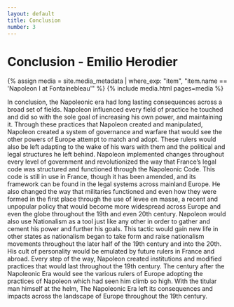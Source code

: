 ```yaml
---
layout: default
title: Conclusion
number: 3
---
```


# Conclusion - Emilio Herodier

{% assign media = site.media_metadata | where_exp: "item", "item.name == 'Napoleon I at Fontainebleau'" %}
{% include media.html pages=media %}

In conclusion, the Napoleonic era had long lasting consequences across a broad set of fields. Napoleon influenced every field of practice he touched and did so with the sole goal of increasing his own power, and maintaining it. Through these practices that Napoleon created and manipulated, Napoleon created a system of governance and warfare that would see the other powers of Europe attempt to match and adopt. These rulers would also be left adapting to the wake of his wars with them and the political and legal structures he left behind. Napoleon implemented changes throughout every level of government and revolutionized the way that France’s legal code was structured and functioned through the Napoleonic Code. This code is still in use in France, though it has been amended, and its framework can be found in the legal systems across mainland Europe. He also changed the way that militaries functioned and even how they were formed in the first place through the use of levee en masse, a recent and unpopular policy that would become more widespread across Europe and even the globe throughout the 19th and even 20th century. Napoleon would also use Nationalism as a tool just like any other in order to gather and cement his power and further his goals. This tactic would gain new life in other states as nationalism began to take form and raise nationalism movements throughout the later half of the 19th century and into the 20th. His cult of personality would be emulated by future rulers in France and abroad. Every step of the way, Napoleon created institutions and modified practices that would last throughout the 19th century. The century after the Napoleonic Era would see the various rulers of Europe adopting the practices of Napoleon which had seen him climb so high.  With the titular man himself at the helm, The Napoleonic Era left its consequences and impacts across the landscape of Europe throughout the 19th century.



